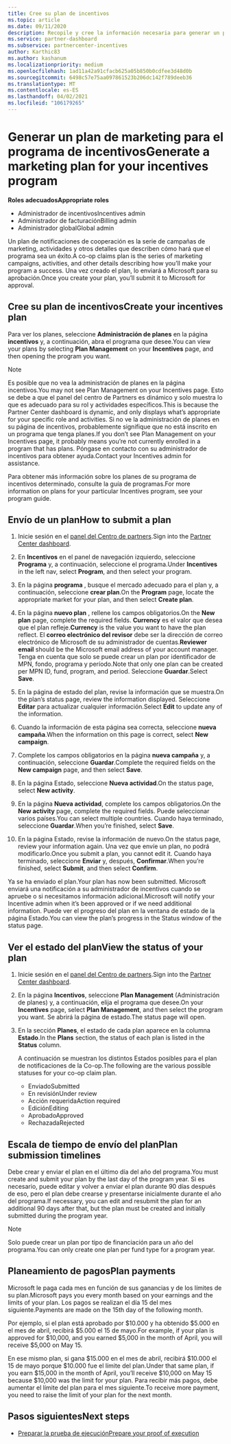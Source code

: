 ```yaml
---
title: Cree su plan de incentivos
ms.topic: article
ms.date: 09/11/2020
description: Recopile y cree la información necesaria para generar un plan de marketing correcto para su programa de incentivos.
ms.service: partner-dashboard
ms.subservice: partnercenter-incentives
author: Karthic83
ms.author: kashanum
ms.localizationpriority: medium
ms.openlocfilehash: 1ad11a42a91cfacb625a05b850b0cdfee3d48d0b
ms.sourcegitcommit: 6498c57e75aa097861523b206dc142f789deeb36
ms.translationtype: MT
ms.contentlocale: es-ES
ms.lasthandoff: 04/02/2021
ms.locfileid: "106179265"
---
```

# <a name="generate-a-marketing-plan-for-your-incentives-program"></a><span data-ttu-id="7f3e5-103">Generar un plan de marketing para el programa de incentivos</span><span class="sxs-lookup"><span data-stu-id="7f3e5-103">Generate a marketing plan for your incentives program</span></span>

<span data-ttu-id="7f3e5-104">**Roles adecuados**</span><span class="sxs-lookup"><span data-stu-id="7f3e5-104">**Appropriate roles**</span></span>

- <span data-ttu-id="7f3e5-105">Administrador de incentivos</span><span class="sxs-lookup"><span data-stu-id="7f3e5-105">Incentives admin</span></span>
- <span data-ttu-id="7f3e5-106">Administrador de facturación</span><span class="sxs-lookup"><span data-stu-id="7f3e5-106">Billing admin</span></span>
- <span data-ttu-id="7f3e5-107">Administrador global</span><span class="sxs-lookup"><span data-stu-id="7f3e5-107">Global admin</span></span>

<span data-ttu-id="7f3e5-108">Un plan de notificaciones de cooperación es la serie de campañas de marketing, actividades y otros detalles que describen cómo hará que el programa sea un éxito.</span><span class="sxs-lookup"><span data-stu-id="7f3e5-108">A co-op claims plan is the series of marketing campaigns, activities, and other details describing how you’ll make your program a success.</span></span> <span data-ttu-id="7f3e5-109">Una vez creado el plan, lo enviará a Microsoft para su aprobación.</span><span class="sxs-lookup"><span data-stu-id="7f3e5-109">Once you create your plan, you’ll submit it to Microsoft for approval.</span></span>

## <a name="create-your-incentives-plan"></a><span data-ttu-id="7f3e5-110">Cree su plan de incentivos</span><span class="sxs-lookup"><span data-stu-id="7f3e5-110">Create your incentives plan</span></span>

<span data-ttu-id="7f3e5-111">Para ver los planes, seleccione **Administración de planes** en la página **incentivos** y, a continuación, abra el programa que desee.</span><span class="sxs-lookup"><span data-stu-id="7f3e5-111">You can view your plans by selecting **Plan Management** on your **Incentives** page, and then opening the program you want.</span></span>

>[!NOTE]
><span data-ttu-id="7f3e5-112">Es posible que no vea la administración de planes en la página incentivos.</span><span class="sxs-lookup"><span data-stu-id="7f3e5-112">You may not see Plan Management on your Incentives page.</span></span> <span data-ttu-id="7f3e5-113">Esto se debe a que el panel del centro de Partners es dinámico y solo muestra lo que es adecuado para su rol y actividades específicos.</span><span class="sxs-lookup"><span data-stu-id="7f3e5-113">This is because the Partner Center dashboard is dynamic, and only displays what’s appropriate for your specific role and activities.</span></span> <span data-ttu-id="7f3e5-114">Si no ve la administración de planes en su página de incentivos, probablemente signifique que no está inscrito en un programa que tenga planes.</span><span class="sxs-lookup"><span data-stu-id="7f3e5-114">If you don’t see Plan Management on your Incentives page, it probably means you’re not currently enrolled in a program that has plans.</span></span> <span data-ttu-id="7f3e5-115">Póngase en contacto con su administrador de incentivos para obtener ayuda.</span><span class="sxs-lookup"><span data-stu-id="7f3e5-115">Contact your Incentives admin for assistance.</span></span>

<span data-ttu-id="7f3e5-116">Para obtener más información sobre los planes de su programa de incentivos determinado, consulte la guía de programas.</span><span class="sxs-lookup"><span data-stu-id="7f3e5-116">For more information on plans for your particular Incentives program, see your program guide.</span></span>

## <a name="how-to-submit-a-plan"></a><span data-ttu-id="7f3e5-117">Envío de un plan</span><span class="sxs-lookup"><span data-stu-id="7f3e5-117">How to submit a plan</span></span>

1. <span data-ttu-id="7f3e5-118">Inicie sesión en el [panel del Centro de partners](https://partner.microsoft.com/dashboard/).</span><span class="sxs-lookup"><span data-stu-id="7f3e5-118">Sign into the [Partner Center dashboard](https://partner.microsoft.com/dashboard/).</span></span>

2. <span data-ttu-id="7f3e5-119">En **Incentivos** en el panel de navegación izquierdo, seleccione **Programa** y, a continuación, seleccione el programa.</span><span class="sxs-lookup"><span data-stu-id="7f3e5-119">Under **Incentives** in the left nav, select **Program**, and then select your program.</span></span> 

3. <span data-ttu-id="7f3e5-120">En la página **programa** , busque el mercado adecuado para el plan y, a continuación, seleccione **crear plan**.</span><span class="sxs-lookup"><span data-stu-id="7f3e5-120">On the **Program** page, locate the appropriate market for your plan, and then select **Create plan**.</span></span> 

4. <span data-ttu-id="7f3e5-121">En la página **nuevo plan** , rellene los campos obligatorios.</span><span class="sxs-lookup"><span data-stu-id="7f3e5-121">On the **New plan** page, complete the required fields.</span></span> <span data-ttu-id="7f3e5-122">**Currency** es el valor que desea que el plan refleje.</span><span class="sxs-lookup"><span data-stu-id="7f3e5-122">**Currency** is the value you want to have the plan reflect.</span></span> <span data-ttu-id="7f3e5-123">El **correo electrónico del revisor** debe ser la dirección de correo electrónico de Microsoft de su administrador de cuentas.</span><span class="sxs-lookup"><span data-stu-id="7f3e5-123">**Reviewer email** should be the Microsoft email address of your account manager.</span></span> <span data-ttu-id="7f3e5-124">Tenga en cuenta que solo se puede crear un plan por identificador de MPN, fondo, programa y período.</span><span class="sxs-lookup"><span data-stu-id="7f3e5-124">Note that only one plan can be created per MPN ID, fund, program, and period.</span></span> <span data-ttu-id="7f3e5-125">Seleccione **Guardar**.</span><span class="sxs-lookup"><span data-stu-id="7f3e5-125">Select **Save**.</span></span>

5. <span data-ttu-id="7f3e5-126">En la página de estado del plan, revise la información que se muestra.</span><span class="sxs-lookup"><span data-stu-id="7f3e5-126">On the plan’s status page, review the information displayed.</span></span> <span data-ttu-id="7f3e5-127">Seleccione **Editar** para actualizar cualquier información.</span><span class="sxs-lookup"><span data-stu-id="7f3e5-127">Select **Edit** to update any of the information.</span></span>

6. <span data-ttu-id="7f3e5-128">Cuando la información de esta página sea correcta, seleccione **nueva campaña**.</span><span class="sxs-lookup"><span data-stu-id="7f3e5-128">When the information on this page is correct, select **New campaign**.</span></span>

7. <span data-ttu-id="7f3e5-129">Complete los campos obligatorios en la página **nueva campaña** y, a continuación, seleccione **Guardar**.</span><span class="sxs-lookup"><span data-stu-id="7f3e5-129">Complete the required fields on the **New campaign** page, and then select **Save**.</span></span>

8. <span data-ttu-id="7f3e5-130">En la página Estado, seleccione **Nueva actividad**.</span><span class="sxs-lookup"><span data-stu-id="7f3e5-130">On the status page, select **New activity**.</span></span> 

9. <span data-ttu-id="7f3e5-131">En la página **Nueva actividad**, complete los campos obligatorios.</span><span class="sxs-lookup"><span data-stu-id="7f3e5-131">On the **New activity** page, complete the required fields.</span></span> <span data-ttu-id="7f3e5-132">Puede seleccionar varios países.</span><span class="sxs-lookup"><span data-stu-id="7f3e5-132">You can select multiple countries.</span></span> <span data-ttu-id="7f3e5-133">Cuando haya terminado, seleccione **Guardar**.</span><span class="sxs-lookup"><span data-stu-id="7f3e5-133">When you’re finished, select **Save**.</span></span> 

10. <span data-ttu-id="7f3e5-134">En la página Estado, revise la información de nuevo.</span><span class="sxs-lookup"><span data-stu-id="7f3e5-134">On the status page, review your information again.</span></span> <span data-ttu-id="7f3e5-135">Una vez que envíe un plan, no podrá modificarlo.</span><span class="sxs-lookup"><span data-stu-id="7f3e5-135">Once you submit a plan, you cannot edit it.</span></span> <span data-ttu-id="7f3e5-136">Cuando haya terminado, seleccione **Enviar** y, después, **Confirmar**.</span><span class="sxs-lookup"><span data-stu-id="7f3e5-136">When you’re finished, select **Submit**, and then select **Confirm**.</span></span>

<span data-ttu-id="7f3e5-137">Ya se ha enviado el plan.</span><span class="sxs-lookup"><span data-stu-id="7f3e5-137">Your plan has now been submitted.</span></span> <span data-ttu-id="7f3e5-138">Microsoft enviará una notificación a su administrador de incentivos cuando se apruebe o si necesitamos información adicional.</span><span class="sxs-lookup"><span data-stu-id="7f3e5-138">Microsoft will notify your Incentive admin when it’s been approved or if we need additional information.</span></span> <span data-ttu-id="7f3e5-139">Puede ver el progreso del plan en la ventana de estado de la página Estado.</span><span class="sxs-lookup"><span data-stu-id="7f3e5-139">You can view the plan’s progress in the Status window of the status page.</span></span>

## <a name="view-the-status-of-your-plan"></a><span data-ttu-id="7f3e5-140">Ver el estado del plan</span><span class="sxs-lookup"><span data-stu-id="7f3e5-140">View the status of your plan</span></span>

1. <span data-ttu-id="7f3e5-141">Inicie sesión en el [panel del Centro de partners](https://partner.microsoft.com/dashboard/).</span><span class="sxs-lookup"><span data-stu-id="7f3e5-141">Sign into the [Partner Center dashboard](https://partner.microsoft.com/dashboard/).</span></span>

2. <span data-ttu-id="7f3e5-142">En la página **Incentivos**, seleccione **Plan Management** (Administración de planes) y, a continuación, elija el programa que desee.</span><span class="sxs-lookup"><span data-stu-id="7f3e5-142">On your **Incentives** page, select **Plan Management**, and then select the program you want.</span></span> <span data-ttu-id="7f3e5-143">Se abrirá la página de estado.</span><span class="sxs-lookup"><span data-stu-id="7f3e5-143">The status page will open.</span></span>

3. <span data-ttu-id="7f3e5-144">En la sección **Planes**, el estado de cada plan aparece en la columna **Estado**.</span><span class="sxs-lookup"><span data-stu-id="7f3e5-144">In the **Plans** section, the status of each plan is listed in the **Status** column.</span></span>

   <span data-ttu-id="7f3e5-145">A continuación se muestran los distintos Estados posibles para el plan de notificaciones de la Co-op.</span><span class="sxs-lookup"><span data-stu-id="7f3e5-145">The following are the various possible statuses for your co-op claim plan.</span></span>

   - <span data-ttu-id="7f3e5-146">Enviado</span><span class="sxs-lookup"><span data-stu-id="7f3e5-146">Submitted</span></span>
   - <span data-ttu-id="7f3e5-147">En revisión</span><span class="sxs-lookup"><span data-stu-id="7f3e5-147">Under review</span></span>
   - <span data-ttu-id="7f3e5-148">Acción requerida</span><span class="sxs-lookup"><span data-stu-id="7f3e5-148">Action required</span></span>
   - <span data-ttu-id="7f3e5-149">Edición</span><span class="sxs-lookup"><span data-stu-id="7f3e5-149">Editing</span></span>
   - <span data-ttu-id="7f3e5-150">Aprobado</span><span class="sxs-lookup"><span data-stu-id="7f3e5-150">Approved</span></span>
   - <span data-ttu-id="7f3e5-151">Rechazada</span><span class="sxs-lookup"><span data-stu-id="7f3e5-151">Rejected</span></span>

## <a name="plan-submission-timelines"></a><span data-ttu-id="7f3e5-152">Escala de tiempo de envío del plan</span><span class="sxs-lookup"><span data-stu-id="7f3e5-152">Plan submission timelines</span></span>

<span data-ttu-id="7f3e5-153">Debe crear y enviar el plan en el último día del año del programa.</span><span class="sxs-lookup"><span data-stu-id="7f3e5-153">You must create and submit your plan by the last day of the program year.</span></span> <span data-ttu-id="7f3e5-154">Si es necesario, puede editar y volver a enviar el plan durante 90 días después de eso, pero el plan debe crearse y presentarse inicialmente durante el año del programa.</span><span class="sxs-lookup"><span data-stu-id="7f3e5-154">If necessary, you can edit and resubmit the plan for an additional 90 days after that, but the plan must be created and initially submitted during the program year.</span></span>

>[!NOTE]
> <span data-ttu-id="7f3e5-155">Solo puede crear un plan por tipo de financiación para un año del programa.</span><span class="sxs-lookup"><span data-stu-id="7f3e5-155">You can only create one plan per fund type for a program year.</span></span>

## <a name="plan-payments"></a><span data-ttu-id="7f3e5-156">Planeamiento de pagos</span><span class="sxs-lookup"><span data-stu-id="7f3e5-156">Plan payments</span></span>

<span data-ttu-id="7f3e5-157">Microsoft le paga cada mes en función de sus ganancias y de los límites de su plan.</span><span class="sxs-lookup"><span data-stu-id="7f3e5-157">Microsoft pays you every month based on your earnings and the limits of your plan.</span></span> <span data-ttu-id="7f3e5-158">Los pagos se realizan el día 15 del mes siguiente.</span><span class="sxs-lookup"><span data-stu-id="7f3e5-158">Payments are made on the 15th day of the following month.</span></span>

<span data-ttu-id="7f3e5-159">Por ejemplo, si el plan está aprobado por $10.000 y ha obtenido $5.000 en el mes de abril, recibirá $5.000 el 15 de mayo.</span><span class="sxs-lookup"><span data-stu-id="7f3e5-159">For example, if your plan is approved for $10,000, and you earned $5,000 in the month of April, you will receive $5,000 on May 15.</span></span>

<span data-ttu-id="7f3e5-160">En ese mismo plan, si gana $15.000 en el mes de abril, recibirá $10.000 el 15 de mayo porque $10.000 fue el límite del plan.</span><span class="sxs-lookup"><span data-stu-id="7f3e5-160">Under that same plan, if you earn $15,000 in the month of April, you’ll receive $10,000 on May 15 because $10,000 was the limit for your plan.</span></span> <span data-ttu-id="7f3e5-161">Para recibir más pagos, debe aumentar el límite del plan para el mes siguiente.</span><span class="sxs-lookup"><span data-stu-id="7f3e5-161">To receive more payment, you need to raise the limit of your plan for the next month.</span></span>

## <a name="next-steps"></a><span data-ttu-id="7f3e5-162">Pasos siguientes</span><span class="sxs-lookup"><span data-stu-id="7f3e5-162">Next steps</span></span>

- [<span data-ttu-id="7f3e5-163">Preparar la prueba de ejecución</span><span class="sxs-lookup"><span data-stu-id="7f3e5-163">Prepare your proof of execution</span></span>](incentives-prepare-your-proof-of-execution.md)

